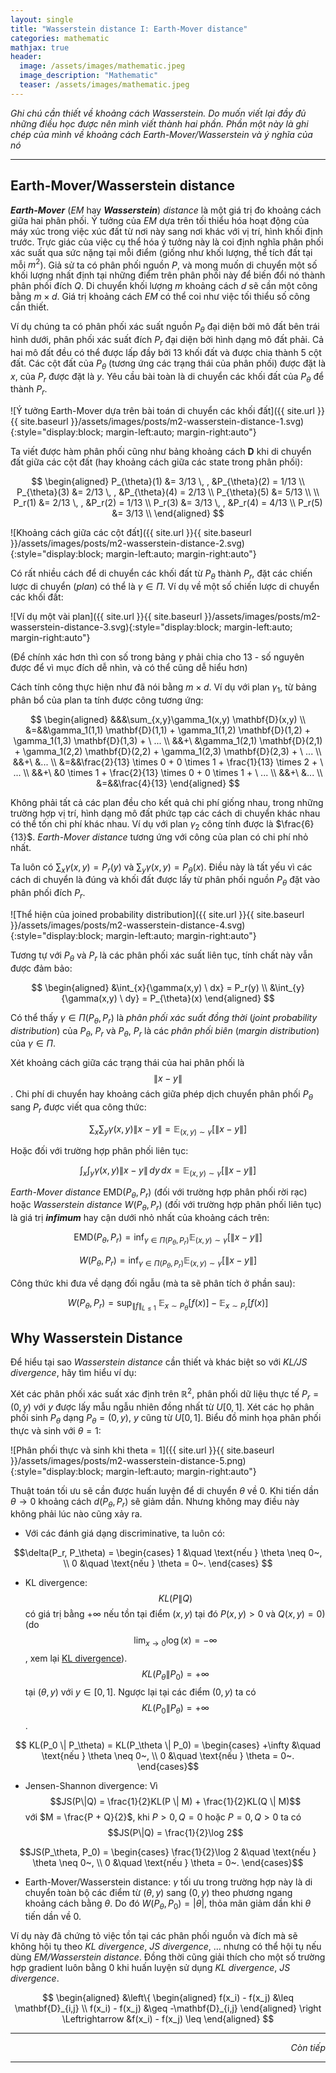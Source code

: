 ```yaml
---
layout: single
title: "Wasserstein distance I: Earth-Mover distance"
categories: mathematic
mathjax: true
header:
  image: /assets/images/mathematic.jpeg
  image_description: "Mathematic"
  teaser: /assets/images/mathematic.jpeg
---
```


*Ghi chú cần thiết về khoảng cách Wasserstein. Do muốn viết lại đầy đủ những điều học được nên mình viết thành hai 
phần. Phần một này là ghi chép của mình về khoảng cách Earth-Mover/Wasserstein và ý nghĩa của nó*

---

## Earth-Mover/Wasserstein distance

***Earth-Mover*** (*EM* hay ***Wasserstein***) *distance* là một giá trị đo khoảng cách giữa hai phân phối. 
Ý tưởng của *EM* dựa trên tối thiểu hóa hoạt động của máy xúc trong việc xúc đất từ nơi này sang nơi khác với vị trí, 
hình khối định trước. Trực giác của việc cụ thể hóa ý tưởng này là coi định nghĩa phân phối xác suất qua sức nặng tại 
mỗi điểm (giống như khối lượng, thể tích đất tại mỗi $m^2$). Giả sử ta có phân phối nguồn $P$, và mong muốn di chuyển 
một số khối lượng nhất định tại những điểm trên phân phối này để biến đổi nó thành phân phối đích $Q$. Di chuyển khối 
lượng $m$ khoảng cách $d$ sẽ cần một công bằng $m \times d$. Giá trị khoảng cách *EM* có thể coi như việc tối thiểu số 
công cần thiết.

Ví dụ chúng ta có phân phối xác suất nguồn $P_{\theta}$ đại diện bởi mô đất bên trái hình dưới, phân phối xác suất đích 
$P_r$ đại diện bởi hình dạng mô đất phải. Cả hai mô đất đều có thể được lấp đầy bởi 13 khối đất và được chia 
thành 5 cột đất. Các cột đất của $P_{\theta}$ (tương ứng các trạng thái của phân phối) được đặt là $x$, của $P_r$ được 
đặt là $y$. Yêu cầu bài toàn là di chuyển các khối đất của $P_{\theta}$ để thành $P_r$.

![Ý tưởng Earth-Mover dựa trên bài toán di chuyển các khối đất]({{ site.url }}{{ site.baseurl }}/assets/images/posts/m2-wasserstein-distance-1.svg){:style="display:block; margin-left:auto; margin-right:auto"}

Ta viết được hàm phân phối cũng như bảng khoảng cách $\mathbf{D}$ khi di chuyển đất 
giữa các cột đất (hay khoảng cách giữa các state trong phân phối):  

$$ \begin{aligned}
P_{\theta}(1) &= 3/13 \, , &P_{\theta}(2) = 1/13 \\
P_{\theta}(3) &= 2/13 \, , &P_{\theta}(4) = 2/13 \\
P_{\theta}(5) &= 5/13 \\
\\
P_r(1) &= 2/13 \, , &P_r(2) = 1/13 \\
P_r(3) &= 3/13 \, , &P_r(4) = 4/13 \\
P_r(5) &= 3/13 \\
\end{aligned} $$

![Khoảng cách giữa các cột đất]({{ site.url }}{{ site.baseurl }}/assets/images/posts/m2-wasserstein-distance-2.svg){:style="display:block; margin-left:auto; margin-right:auto"}

Có rất nhiều cách để di chuyển các khối đất từ $P_{\theta}$ thành $P_r$, đặt các chiến lược di chuyển (*plan*) có thể 
là $\gamma \in \Pi$. Ví dụ về một số chiến lược di chuyển các khối đất:

![Ví dụ một vài plan]({{ site.url }}{{ site.baseurl }}/assets/images/posts/m2-wasserstein-distance-3.svg){:style="display:block; margin-left:auto; margin-right:auto"}

(Để chính xác hơn thì con số trong bảng $\gamma$ phải chia cho 13 - số nguyên được để vì mục đích dễ nhìn, và có thể 
cũng dễ hiểu hơn)

Cách tính công thực hiện như đã nói bằng $m \times d$. Ví dụ với plan ${\gamma}_1$, từ bảng phân bổ của plan ta tính được 
công tương ứng:

$$ \begin{aligned}
&&&\sum_{x,y}\gamma_1(x,y) \mathbf{D}(x,y) \\
&=&&\gamma_1(1,1) \mathbf{D}(1,1) + \gamma_1(1,2) \mathbf{D}(1,2) + \gamma_1(1,3) \mathbf{D}(1,3) + \ ... \\
&&+\ &\gamma_1(2,1) \mathbf{D}(2,1) + \gamma_1(2,2) \mathbf{D}(2,2) + \gamma_1(2,3) \mathbf{D}(2,3) +  \ ... \\
&&+\ &... \\
&=&&\frac{2}{13} \times 0 + 0 \times 1 + \frac{1}{13} \times 2 + \ ... \\
&&+\ &0 \times 1 + \frac{2}{13} \times 0 + 0 \times 1 + \ ... \\
&&+\ &... \\
&=&&\frac{4}{13}
\end{aligned} $$

Không phải tất cả các plan đều cho kết quả chi phí giống nhau, trong những trường hợp vị trí, hình dạng mô đất phức 
tạp các cách di chuyển khác nhau có thể tốn chi phí khác nhau. Ví dụ với plan ${\gamma}_2$ công tính được là $\frac{6}{13}$. 
*Earth-Mover distance* tương ứng với công của plan có chi phí nhỏ 
nhất.

Ta luôn có $\sum_x \gamma(x,y) = P_r(y)$ và $\sum_y \gamma(x,y) = P_{\theta}(x)$. Điều này là tất yếu vì các cách 
di chuyển là đúng và khối đất được lấy từ phân phối nguồn $P_{\theta}$ đặt vào phân phối đích $P_r$.

![Thể hiện của joined probability distribution]({{ site.url }}{{ site.baseurl }}/assets/images/posts/m2-wasserstein-distance-4.svg){:style="display:block; margin-left:auto; margin-right:auto"}

Tương tự với $P_{\theta}$ và $P_r$ là các phân phối xác suất liên tục, tính chất này vẫn được đảm bảo:

$$ \begin{aligned} 
&\int_{x}{\gamma(x,y) \ dx} = P_r(y) \\
&\int_{y}{\gamma(x,y) \ dy} = P_{\theta}(x)
\end{aligned} $$

Có thể thấy $\gamma \in \Pi(P_{\theta},P_r)$ là *phân phối xác suất đồng thời* (*joint probability distribution*) của 
$P_{\theta}$, $P_r$ và $P_{\theta}$, $P_r$ là các *phân phối biên* (*margin distribution*) của $\gamma \in \Pi$.

Xét khoảng cách giữa các trạng thái của hai phân phối là $$\|x - y\|$$. Chi phí di chuyển hay khoảng cách giữa phép dịch 
chuyển phân phối $P_{\theta}$ sang $P_r$  được viết qua công thức:

$$\sum_x \sum_y \gamma(x,y) \| x - y \| = \mathbb{E}_{(x,y) \sim \gamma}\big[\|x - y\|\big]$$

Hoặc đối với trường hợp phân phối liên tục:

$$\int_x \int_y \gamma(x,y) \| x - y \| \,dy\,dx = \mathbb{E}_{(x,y) \sim \gamma}\big[\|x - y\|\big]$$

*Earth-Mover distance* $\mathrm{EMD}(P_{\theta}, P_r)$ (đối với trường hợp phân phối rời rạc) hoặc *Wasserstein distance* 
$W(P_{\theta}, P_r)$ (đối với trường hợp phân phối liên tục) là giá trị ***infimum*** hay cận dưới nhỏ nhất của khoảng 
cách trên:

$$ \mathrm{EMD}(P_{\theta}, P_r) = \inf_{\gamma \in \Pi(P_{\theta}, P_r)} \mathbb{E}_{(x,y) \sim \gamma}\big[\|x - y\|\big] $$

$$ W(P_{\theta}, P_r) = \inf_{\gamma \in \Pi(P_{\theta}, P_r)} \mathbb{E}_{(x,y) \sim \gamma}\big[\|x - y\|\big] $$

Công thức khi đưa về dạng đối ngẫu (mà ta sẽ phân tích ở phần sau):

$$ W(P_\theta, P_r) = \sup_{\lVert f \lVert_{L \leq 1}} \ \mathbb{E}_{x \sim P_{\theta}}[f(x)] - \mathbb{E}_{x \sim P_r}[f(x)] $$

## Why Wasserstein Distance

Để hiểu tại sao *Wasserstein distance* cần thiết và khác biệt so với *KL/JS divergence*, hãy tìm hiểu ví dụ:

Xét các phân phối xác suất xác định trên $\mathbb{R}^2$, phân phối dữ liệu thực tế $P_r=(0, y)$ với $y$ được lấy mẫu 
ngẫu nhiên đồng nhất từ $U[0, 1]$. Xét các họ phân phối sinh $P_{\theta}$ dạng $P_{\theta}=(0, y)$, $y$ cũng từ $U[0, 1]$.
Biểu đồ minh họa phân phối thực và sinh với $\theta = 1$:

![Phân phối thực và sinh khi theta = 1]({{ site.url }}{{ site.baseurl }}/assets/images/posts/m2-wasserstein-distance-5.png){:style="display:block; margin-left:auto; margin-right:auto"}

Thuật toán tối ưu sẽ cần được huấn luyện để di chuyển $\theta$ về $0$. Khi tiến dần $\theta \to 0$ khoảng cách 
$d(P_\theta, P_r)$ sẽ giảm dần. Nhưng không may điều này không phải lúc nào cũng xảy ra.

- Với các đánh giá dạng discriminative, ta luôn có:

$$\delta(P_r, P_\theta) =
  \begin{cases}
    1 &\quad \text{nếu } \theta \neq 0~, \\
    0 &\quad \text{nếu } \theta = 0~.
  \end{cases}
$$

- KL divergence: $$KL(P\|Q)$$ có giá trị bằng $+\infty$ nếu tồn tại điểm $(x, y)$ tại đó $P(x,y) > 0$ và $Q(x,y)=0$) (do
  $$ \lim_{x \to 0} \log (x) = -\infty$$, xem lại [KL divergence](https://longmoc.github.io/mathematic/mathematic-1-ce-kld-jsd/)). 
  $$KL(P_{\theta}\|P_0)=+\infty$$ tại $(\theta, y)$ với $y \in [0,1]$. 
  Ngược lại tại các điểm $(0, y)$ ta có $$KL(P_0\|P_{\theta})=+\infty$$.
  
$$ KL(P_0 \| P_\theta) = KL(P_\theta \| P_0) =
  \begin{cases}
    +\infty &\quad \text{nếu } \theta \neq 0~, \\
    0 &\quad \text{nếu } \theta = 0~.
  \end{cases}$$
  
- Jensen-Shannon divergence: Vì $$JS(P\|Q) = \frac{1}{2}KL(P \| M) + \frac{1}{2}KL(Q \| M)$$ với $M = \frac{P + Q}{2}$, 
  khi $P>0, Q=0$ hoặc $P=0, Q>0$ ta có $$JS(P\|Q) = \frac{1}{2}\log 2$$
  
$$JS(P_\theta, P_0) =
  \begin{cases}
    \frac{1}{2}\log 2 &\quad \text{nếu } \theta \neq 0~, \\
    0 &\quad \text{nếu } \theta = 0~.
  \end{cases}$$

- Earth-Mover/Wasserstein distance: $\gamma$ tối ưu trong trường hợp này là di chuyển toàn bộ các điểm từ $(\theta, y)$ 
sang $(0, y)$ theo phương ngang khoảng cách bằng $\theta$. Do đó $W(P_{\theta}, P_0) = |\theta|$, thỏa mãn giảm dần khi 
  $\theta$ tiến dần về $0$.
  
Ví dụ này đã chứng tỏ việc tồn tại các phân phối nguồn và đích mà sẽ không hội tụ theo *KL divergence*, *JS divergence*, 
... nhưng có thể hội tụ nếu dùng *EM/Wasserstein distance*. Đồng thời cũng giải thích cho một số trường hợp gradient 
luôn bằng $0$ khi huấn luyện sử dụng *KL divergence*, *JS divergence*.

$$
\begin{aligned}
&\left\{
\begin{aligned} 
f(x_i) - f(x_j) &\leq \mathbf{D}_{i,j} \\ 
f(x_i) - f(x_j) &\geq -\mathbf{D}_{i,j}
\end{aligned} 
\right
\Leftrightarrow &f(x_i) - f(x_j) \leq
\end{aligned}
$$


---

<div align="right"><i>Còn tiếp</i></div> 

---
